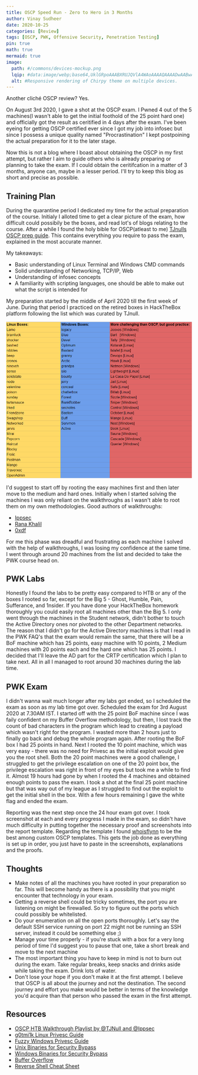 ```yaml
---
title: OSCP Speed Run - Zero to Hero in 3 Months
author: Vinay Sudheer
date: 2020-10-25
categories: [Review]
tags: [OSCP, PWK, Offensive Security, Penetration Testing]
pin: true
math: true
mermaid: true
image:
  path: #/commons/devices-mockup.png
  lqip: #data:image/webp;base64,UklGRpoAAABXRUJQVlA4WAoAAAAQAAAADwAABwAAQUxQSDIAAAARL0AmbZurmr57yyIiqE8oiG0bejIYEQTgqiDA9vqnsUSI6H+oAERp2HZ65qP/VIAWAFZQOCBCAAAA8AEAnQEqEAAIAAVAfCWkAALp8sF8rgRgAP7o9FDvMCkMde9PK7euH5M1m6VWoDXf2FkP3BqV0ZYbO6NA/VFIAAAA
  alt: #Responsive rendering of Chirpy theme on multiple devices.
---
```


Another cliché OSCP review? Yes.

On August 3rd 2020, I gave a shot at the OSCP exam. I Pwned 4 out of the 5 machines(I wasn't able to get the initial foothold of the 25 point hard one) and officially got the result as ceritified in 4 days after the exam. I've been eyeing for getting OSCP certified ever since I got my job into infosec but since I possess a unique quality named "Procrastination" I kept postpoining the actual preparation for it to the later stage.

Now this is not a blog where I boast about obtaining the OSCP in my first attempt, but rather I aim to guide others who is already preparing or planning to take the exam. If I could obtain the ceritifcation in a matter of 3 months, anyone can, maybe in a lesser period. I'll try to keep this blog as short and precise as possible.

## Training Plan

During the quarantine period I dedicated my time for the actual preparation of the course. Initialy I alloted time to get a clear picture of the exam, how difficult could possibily be the boxes, and read lot's of blogs relating to the course. After a while I found the holy bible for OSCP(atleast to me)
[TJnulls OSCP prep guide](https://www.netsecfocus.com/oscp/2019/03/29/The_Journey_to_Try_Harder-_TJNulls_Preparation_Guide_for_PWK_OSCP.html).
This contains everything you require to pass the exam, explained in the most accurate manner.

My takeaways:

- Basic understanding of Linux Terminal and Windows CMD commands
- Solid understanding of Networking, TCP/IP, Web
- Understanding of infosec concepts
- A familiarity with scripting languages, one should be able to make out what the script is intended for

My preparation started by the middle of April 2020 till the first week of June. During that period I practiced on the retired boxes in HackTheBox platform following the list which was curated by TJnull.

![TJnull Boxes](/assets/img/OSCP/tjnull.png)

I'd suggest to start off by rooting the easy machines first and then later move to the medium and hard ones. Initially when I started solving the machines I was only reliant on the walkthroughs as I wasn't able to root them on my own methodologies.
Good authors of walkthroughs:

- [Ippsec](https://www.youtube.com/channel/UCa6eh7gCkpPo5XXUDfygQQA)
- [Rana Khalil](https://rana-khalil.gitbook.io/hack-the-box-oscp-preparation/)
- [0xdf](https://0xdf.gitlab.io/)

For me this phase was dreadful and frustrating as each machine I solved with the help of walkthroughs, I was losing my confidence at the same time. I went through around 20 machines from the list and decided to take the PWK course head on.

## PWK Labs

Honestly I found the labs to be pretty easy compared to HTB or any of the boxes I rooted so far, except for the Big 5 - Ghost, Humble, Pain, Sufferance, and 1nsider. If you have done your HackTheBox homework thoroughly you could easily root all machines other than the Big 5. I only went through the machines in the Student network, didn't bother to touch the Active Directory ones nor pivoted to the other Department networks. The reason that I didn't go for the Active Directory machines is that I read in the PWK FAQ's that the exam would remain the same, that there will be a BoF machine which has 25 points, easy machine with 10 points, 2 Medium machines with 20 points each and the hard one which has 25 points. I decided that I'll leave the AD part for the CRTP certification which I plan to take next. All in all I managed to root around 30 machines during the lab time.

## PWK Exam

I didn't wanna wait much longer after my labs got ended, so I scheduled the exam as soon as my lab time got over. Scheduled the exam for 3rd August 2020 at 7.30AM IST. I started off with the 25 point BoF machine since I was faily confident on my Buffer Overflow methodology, but then, I lost track the count of bad characters in the program which lead to creating a payload which wasn't right for the program. I wasted more than 2 hours just to finally go back and debug the whole program again.
After rooting the BoF box I had 25 points in hand. Next I rooted the 10 point machine, which was very easy - there was no need for Privesc as the initial exploit would give you the root shell. Both the 20 point machines were a good challenge, I struggled to get the privilege escalation on one of the 20 point box, the privilege escalation was right in front of my eyes but took me a while to find it. Almost 19 hours had gone by when I rooted the 4 machines and obtained enough points to pass the exam. I took a shot at the final 25 point machine but that was way out of my league as I struggled to find out the exploit to get the initial shell in the box. With a few hours remaining I gave the white flag and ended the exam.

Reporting was the next step once the 24 hour exam got over. I took screenshot at each and every progress I made in the exam, so didn't have much difficulty in putting together the necessary proof and screenshots into the report template. Regarding the template I found [whoisflynn](https://github.com/whoisflynn/OSCP-Exam-Report-Template) to be the best among custom OSCP templates. This gets the job done as everything is set up in order, you just have to paste in the screenshots, explanations and the proofs.

## Thoughts

- Make notes of all the machines you have rooted in your preparation so far. This will become handy as there is a possibility that you might encounter that technology in your exam.
- Getting a reverse shell could be tricky sometimes, the port you are listening on might be firewalled. So try to figure out the ports which could possibly be whitelisted.
- Do your enumeration on all the open ports thoroughly. Let's say the default SSH service running on port 22 might not be running an SSH server, instead it could be something else ;)
- Manage your time properly - if you're stuck with a box for a very long period of time I'd suggest you to pause that one, take a short break and move to the next machine
- The most important thing you have to keep in mind is not to burn out during the exam. Take regular breaks, keep snacks and drinks aside while taking the exam. Drink lots of water.
- Don't lose your hope if you don't make it at the first attempt. I believe that OSCP is all about the journey and not the destination. The second journey and effort you make would be better in terms of the knowledge you'd acquire than that person who passed the exam in the first attempt.

## Resources

- [OSCP HTB Walkthrough Playlist by @TJNull and @Ippsec](https://www.youtube.com/playlist?list=PLidcsTyj9JXK-fnabFLVEvHinQ14Jy5tf)
- [g0tmi1k Linux Privesc Guide](https://blog.g0tmi1k.com/2011/08/basic-linux-privilege-escalation/)
- [Fuzzy Windows Privesc Guide](http://www.fuzzysecurity.com/tutorials/16.html)
- [Unix Binaries for Security Bypass](https://gtfobins.github.io/#)
- [Windows Binaries for Security Bypass](https://lolbas-project.github.io/#)
- [Buffer Overflow](https://github.com/justinsteven/dostackbufferoverflowgood)
- [Reverse Shell Cheat Sheet](http://pentestmonkey.net/cheat-sheet/shells/reverse-shell-cheat-sheet)
